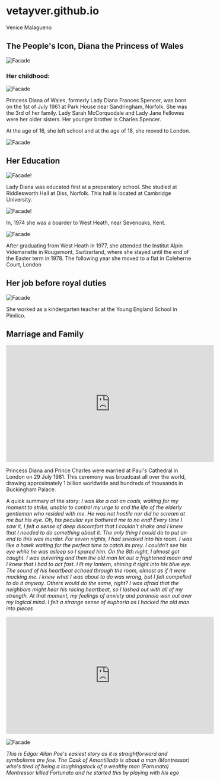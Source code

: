# vetayver.github.io
Venice Malagueno

## The People's Icon, Diana the Princess of Wales 


![Facade](https://m.media-amazon.com/images/M/MV5BMjEyNzMyNTQ4M15BMl5BanBnXkFtZTcwNjA0NjI5NA@@._V1_.jpg) 

### Her childhood:


![Facade](https://people.com/thmb/5ttaLyDCk_F4mSnsB0YrK-IAF9k=/750x0/filters:no_upscale():max_bytes(150000):strip_icc():focal(1039x419:1041x421):format(webp)/princess-diana-siblings-0443fa1ce659423ea9808d6ec3fd25c8.jpg) 

Princess Diana of Wales, formerly Lady Diana Frances Spencer, was born on the 1st of July 1961 at Park House near Sandringham, Norfolk. She was the 3rd of her family. Lady Sarah McCorquodale and Lady Jane Fellowes were her older sisters. Her younger brother is Charles Spencer. 

At the age of 16, she left school and at the age of 18, she moved to London. 

![Facade](https://www.cathaypacific.com/content/dam/focal-point/cx/inspiration/2017/08/Diana-London-4.renditionimage.900.900.jpg) 

## Her Education

![Facade!](https://smapse.com/storage/2017/05/riddlesworth-hall-school-7.jpg) 


Lady Diana was educated first at a preparatory school. She studied at Riddlesworth Hall at Diss, Norfolk. This hall is located at Cambridge University. 

![Facade!](https://www.theweddingsecret.co.uk/img/uploads/pageimage/58a461c9238ab_homepage.jpg)

In, 1974 she was a boarder to West Heath, near Sevenoaks, Kent.

![Facade](https://images.hellomagazine.com/horizon/original_aspect_ratio/e93c3a3ce23c-school-z.jpg)

After graduating from West Heath in 1977, she attended the Institut Alpin Videmanette in Rougemont, Switzerland, where she stayed until the end of the Easter term in 1978. The following year she moved to a flat in Coleherne Court, London

## Her job before royal duties 

![Facade](https://princessdianabookboutique.files.wordpress.com/2015/07/image154.jpg?w=660)

She worked as a kindergarten teacher at the Young England School in Pimlico.

## Marriage and Family 

<iframe width="560" height="315" src="https://www.youtube.com/embed/A0bmGTLrAhY?si=7FPkmfvCrLfmjht7" title="YouTube video player" frameborder="0" allow="accelerometer; autoplay; clipboard-write; encrypted-media; gyroscope; picture-in-picture; web-share" allowfullscreen></iframe>

Princess Diana and Prince Charles were married at Paul's Cathedral in London on 29 July 1981. This ceremony was broadcast all over the world, drawing approximately 1 billion worldwide and hundreds of thousands in Buckingham Palace. 

A quick summary of the story:
    *I was like a cat on coals, waiting for my moment to strike, unable to control my urge to end the life of the elderly gentleman who resided with me. He was not hostile nor did he scream at me but his eye. Oh, his peculiar eye bothered me to no end! Every time I saw it, I felt a sense of deep discomfort that I couldn't shake and I knew that I needed to do something about it. The only thing I could do to put an end to this was murder. For seven nights, I had sneaked into his room. I was like a hawk waiting for the perfect time to catch its prey. I couldn’t see his eye while he was asleep so I spared him. On the 8th night, I almost got caught. I was quivering and then the old man let out a frightened moan and I knew that I had to act fast. I lit my lantern, shining it right into his blue eye. The sound of his heartbeat echoed through the room, almost as if it were mocking me. I knew what I was about to do was wrong, but I felt compelled to do it anyway. Others would do the same, right? I was afraid that the neighbors might hear his racing heartbeat, so I lashed out with all of my strength. At that moment, my feelings of anxiety and paranoia won out over my logical mind. I felt a strange sense of euphoria as I hacked the old man into pieces* 

<iframe width="560" height="315" src="https://www.youtube.com/embed/_fhExYkBl4Y?si=lMPYZ-FEQQfWZK9w&amp;start=42" title="YouTube video player" frameborder="0" allow="accelerometer; autoplay; clipboard-write; encrypted-media; gyroscope; picture-in-picture; web-share" allowfullscreen></iframe>

![Facade](https://cdn.kobo.com/book-images/ef2191bf-7a21-497b-bc4e-a660733e0bef/1200/1200/False/the-cask-of-amontillado-28.jpg) 

*This is Edgar Allan Poe's easiest story as it is straightforward and symbolisms are few. The Cask of Amontillado is about a man (Montressor) who's tired of being a laughingstock of a wealthy man (Fortunato) Montressor killed Fortunato and he started this by playing with his ego*

